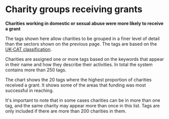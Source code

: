 # Charity groups receiving grants

**Charities working in domestic or sexual abuse were more likely to receive a grant**

The tags shown here allow charities to be grouped in a finer level of detail than the sectors shown on the previous page. The tags are based on the [UK-CAT classification](https://charityclassification.org.uk/). 

Charities are assigned one or more tags based on the keywords that appear in their name and how they describe their activities. In total the system contains more than 250 tags.

The chart shows the 20 tags where the highest proportion of charities received a grant. It shows some of the areas that funding was most successful in reaching.

It's important to note that in some cases charities can be in more than one tag, and the same charity may appear more than once in this list. Tags are only included if there are more than 200 charities in them.

<div class="flourish-embed flourish-chart" data-src="visualisation/7924859"></div>
